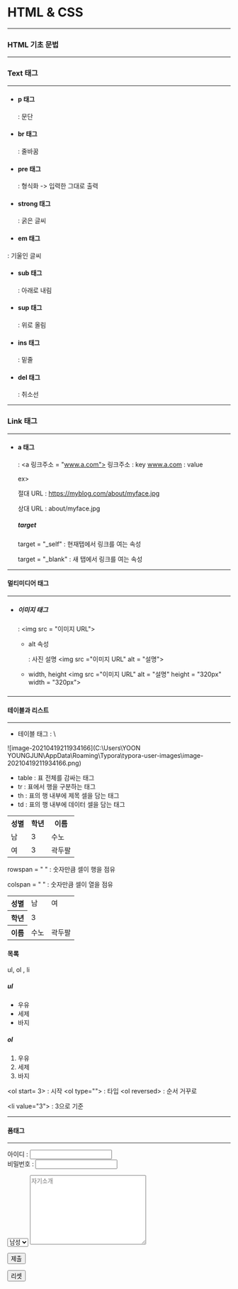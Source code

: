 

# HTML & CSS





---

### HTML 기초 문법

---

### Text 태그

---

- #### p 태그

  : 문단

  

- #### br 태그

  : 줄바꿈

  

- #### pre 태그

  : 형식화 -> 입력한 그대로 출력

  

- #### strong 태그

  : 굵은 글씨

  

-  #### em 태그

  : 기울인 글씨

  

- #### sub 태그

  :  아래로 내림

  

- #### sup 태그

  : 위로 올림

  

- #### ins 태그

  : 밑줄

  

- #### del 태그

  : 취소선

  

---

### Link 태그

---

- #### a 태그

  :  <a 링크주소 = "www.a.com">
  링크주소 : key 
  www.a.com : value

  ex> <a herf="https://www.google.com">

  절대 URL  : https://myblog.com/about/myface.jpg

  상대 URL : about/myface.jpg

  ##### target

  target = "_self" : 현재탭에서 링크를 여는 속성

  target = "_blank" : 새 탭에서 링크를 여는 속성



---

#### 멀티미디어 태그

-----

- ##### 이미지 태그 

  : \<img src = "이미지 URL"> 

  - alt 속성

    : 사진 설명
    \<img src ="이미지 URL" alt = "설명">

  - width, height
    \<img src ="이미지 URL" alt = "설명" height = "320px" width = "320px">

### 

---

#### 테이블과 리스트

---

- 테이블 태그
  : \ <talbe> </table>

![image-20210419211934166](C:\Users\YOON YOUNGJUN\AppData\Roaming\Typora\typora-user-images\image-20210419211934166.png)

- table : 표 전체를 감싸는 태그
- tr : 표에서 행을 구분하는 태그
- th : 표의 행 내부에 제목 셀을 담는 태그
- td : 표의 행 내부에 데이터 셀을 담는 태그



<table> 
    <tr>
        <th>성별</th>
        <th>학년</th>
		<th>이름</th>    
    </tr>
    <tr>
    <td>남</td>
    <td>3</td>
    <td>수노</td>
</tr>
    <tr>
    <td>여</td>
    <td>3</td>
    <td>곽두팔</td>
</tr>
</table>



rowspan = " " : 숫자만큼 셀이 행을 점유

colspan = " " : 숫자만큼 셀이 열을 점유



<table> 
    <tr>
        <th>성별</th>
        <td>남</td>
		<td>여</td>    
    </tr>
    <tr>
    <th>학년</th>
    <td colspan="2">3</td>
</tr>
    <tr>
    <th>이름</th>
    <td>수노</td>
    <td>곽두팔</td>
</tr>
</table>



#### 목록

ul, ol , li



##### ul

<ul>
    <li>우유</li>
    <li>세제</li>
    <li>바지</li>
</ul>

##### ol

<ol>
    <li>우유</li>
    <li>세제</li>
    <li>바지</li>
</ol>

\<ol start= 3> : 시작 
\<ol type=""> : 타입
\<ol reversed> : 순서 거꾸로

\<li value="3"> : 3으로 기준

---

#### 폼태그

----

<form action = "my app" method="get">
    <div>
    <lable for="userid">아이디 : </lable>
    <input type="text" id="userid" name="id" palceholder = "아이디를 입력하세요">
    </div>
	<div>
    <lable for="userpassword">비밀번호 : </lable>
    <input type="password" id="userpassword" name ="password" palceholder="비밀번호를입력하세요">
    </div>
</form>

<select name ="성별" id="성별">
    <option value ="남성">남성</option>
    <option value ="여성">여성</option>
</select>



<textarea name ="introduce" id="introduce" cols="30" rows="10" placeholder="자기소개"></textarea>



<button type = "submit">제출</button>

<button type="reset">리셋</button>